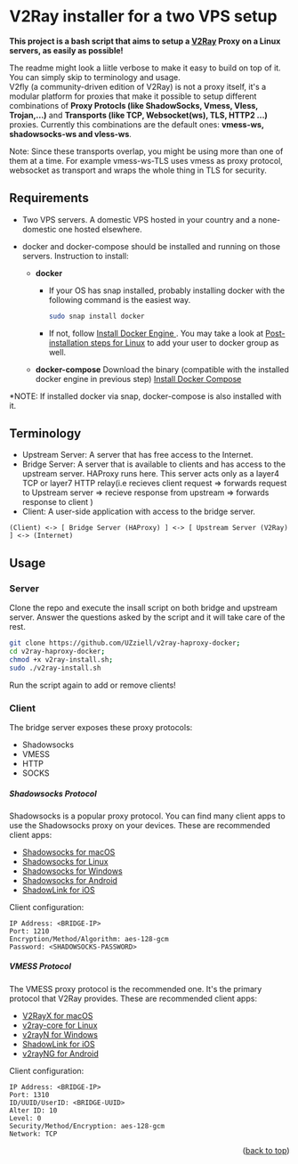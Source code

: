 # V2Ray installer for a two VPS setup

**This project is a bash script that aims to setup a [V2Ray](https://www.v2fly.org/en_US/) Proxy on a Linux servers, as easily as possible!**

The readme might look a liitle verbose to make it easy to build on top of it. You can simply skip to terminology and usage. <br>
V2fly (a community-driven edition of V2Ray) is not a proxy itself, it's a modular platform for proxies that make it possible to setup different combinations of **Proxy Protocls (like ShadowSocks, Vmess, Vless, Trojan,...)** and **Transports (like TCP, Websocket(ws), TLS, HTTP2 ...)** proxies. Currently this combinations are the default ones: **vmess-ws, shadowsocks-ws and vless-ws**.

Note: Since these transports overlap, you might be using more than one of them at a time. For example vmess-ws-TLS uses vmess as proxy protocol, websocket as transport and wraps the whole thing in TLS for security. 

## Requirements
* Two VPS servers. A domestic VPS hosted in your country and a none-domestic one hosted elsewhere.

* docker and docker-compose should be installed and running on those servers. Instruction to install:
    * **docker**
        * If your OS has snap installed, probably installing docker with the following command is the easiest way.
            ```bash
            sudo snap install docker
            ```
        * If not, follow [Install Docker Engine
](https://docs.docker.com/engine/install/#server). You may take a look at [Post-installation steps for Linux](https://docs.docker.com/engine/install/linux-postinstall/) to add your user to docker group as well.

    * **docker-compose** Download the binary (compatible with the installed docker engine in previous step) [Install Docker Compose](https://docs.docker.com/compose/install/)
    
*NOTE: If installed docker via snap, docker-compose is also installed with it.

## Terminology

* Upstream Server: A server that has free access to the Internet.
* Bridge Server: A server that is available to clients and has access to the upstream server. HAProxy runs here. This server acts only as a layer4 TCP or layer7 HTTP relay(i.e recieves client request => forwards request to Upstream server => recieve response from upstream => forwards response to client )
* Client: A user-side application with access to the bridge server.

```
(Client) <-> [ Bridge Server (HAProxy) ] <-> [ Upstream Server (V2Ray) ] <-> (Internet)
```

## Usage
### Server
Clone the repo and execute the insall script on both bridge and upstream server. Answer the questions asked by the script and it will take care of the rest.

```bash
git clone https://github.com/UZziell/v2ray-haproxy-docker;
cd v2ray-haproxy-docker;
chmod +x v2ray-install.sh;
sudo ./v2ray-install.sh
```

Run the script again to add or remove clients!


### Client

The bridge server exposes these proxy protocols:
* Shadowsocks
* VMESS
* HTTP
* SOCKS

##### Shadowsocks Protocol

Shadowsocks is a popular proxy protocol.
You can find many client apps to use the Shadowsocks proxy on your devices.
These are recommended client apps:
* [Shadowsocks for macOS](https://github.com/shadowsocks/ShadowsocksX-NG/releases)
* [Shadowsocks for Linux](https://github.com/shadowsocks/shadowsocks-libev)
* [Shadowsocks for Windows](https://github.com/shadowsocks/shadowsocks-windows/releases)
* [Shadowsocks for Android](https://github.com/shadowsocks/shadowsocks-android/releases)
* [ShadowLink for iOS](https://apps.apple.com/us/app/shadowlink-shadowsocks-vpn/id1439686518)

Client configuration:
```
IP Address: <BRIDGE-IP>
Port: 1210
Encryption/Method/Algorithm: aes-128-gcm
Password: <SHADOWSOCKS-PASSWORD>
```

##### VMESS Protocol

The VMESS proxy protocol is the recommended one.
It's the primary protocol that V2Ray provides.
These are recommended client apps:
* [V2RayX for macOS](https://github.com/Cenmrev/V2RayX/releases)
* [v2ray-core for Linux](https://github.com/v2ray/v2ray-core)
* [v2rayN for Windows](https://github.com/2dust/v2rayN/releases)
* [ShadowLink for iOS](https://apps.apple.com/us/app/shadowlink-shadowsocks-vpn/id1439686518)
* [v2rayNG for Android](https://github.com/2dust/v2rayNG)

Client configuration:
```
IP Address: <BRIDGE-IP>
Port: 1310
ID/UUID/UserID: <BRIDGE-UUID>
Alter ID: 10
Level: 0
Security/Method/Encryption: aes-128-gcm
Network: TCP
```
<p align="right">(<a href="#top">back to top</a>)</p>
